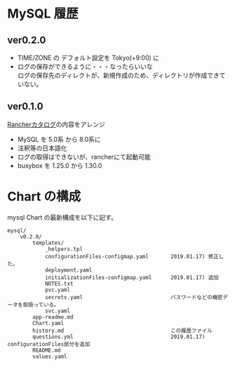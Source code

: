 # MySQL 履歴

## ver0.2.0

- TIME/ZONE の デフォルト設定を Tokyo(+9:00) に
- ログの保存ができるように・・・なったらいいな  
ログの保存先のディレクトが、新規作成のため、ディレクトリが作成できていない。

## ver0.1.0

[Rancherカタログ](https://github.com/rancher/charts/blob/master/charts/mysql/v0.3.7/)の内容をアレンジ  
- MySQL を 5.0系 から 8.0系に  
- 注釈等の日本語化  
- ログの取得はできないが、rancherにて起動可能
- busybox を 1.25.0 から 1.30.0

# Chart の構成

mysql Chart の最新構成を以下に記す。

``` ディレクトリ構造
mysql/
    v0.2.0/
        templates/
            _helpers.tpl
            configurationFiles-configmap.yaml       2019.01.17) 修正した。
            deployment.yaml
            initializationFiles-configmap.yaml      2019.01.17) 追加
            NOTES.txt
            pvc.yaml
            secrets.yaml                            パスワードなどの機密データを取扱っている。
            svc.yaml
        app-readme.md
        Chart.yaml
        history.md                                  この履歴ファイル
        questions.yml                               2019.01.17) configurationFiles部分を追加
        README.md
        values.yaml
```